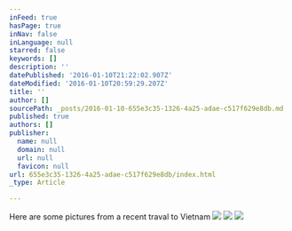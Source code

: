 ```yaml
---
inFeed: true
hasPage: true
inNav: false
inLanguage: null
starred: false
keywords: []
description: ''
datePublished: '2016-01-10T21:22:02.907Z'
dateModified: '2016-01-10T20:59:29.207Z'
title: ''
author: []
sourcePath: _posts/2016-01-10-655e3c35-1326-4a25-adae-c517f629e8db.md
published: true
authors: []
publisher:
  name: null
  domain: null
  url: null
  favicon: null
url: 655e3c35-1326-4a25-adae-c517f629e8db/index.html
_type: Article

---
```

Here are some pictures from a recent traval to Vietnam
![](https://the-grid-user-content.s3-us-west-2.amazonaws.com/1a7160a2-a395-4eab-a501-153b7660e5a5.jpg)
![](https://the-grid-user-content.s3-us-west-2.amazonaws.com/725e8a0e-a7e4-4b34-8c18-24f6663f7c5b.jpg)
![](https://the-grid-user-content.s3-us-west-2.amazonaws.com/0d539329-20fa-4b46-9d9b-ad608e614e6d.jpg)